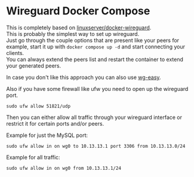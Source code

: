 # Wireguard Docker Compose

This is completely based on [linuxserver/docker-wireguard](https://github.com/linuxserver/docker-wireguard).  
This is probably the simplest way to set up wireguard.  
Just go through the couple options that are present like your peers for example, start it up with `docker compose up -d` and start connecting your clients.  
You can always extend the peers list and restart the container to extend your generated peers.  

In case you don't like this approach you can also use [wg-easy](https://github.com/wg-easy/wg-easy).  

Also if you have some firewall like ufw you need to open up the wireguard port.

```
sudo ufw allow 51821/udp
```

Then you can either allow all traffic through your wireguard interface or restrict it for certain ports and/or peers.

Example for just the MySQL port:

```
sudo ufw allow in on wg0 to 10.13.13.1 port 3306 from 10.13.13.0/24
```

Example for all traffic:

```
sudo ufw allow in on wg0 from 10.13.13.1/24
```
